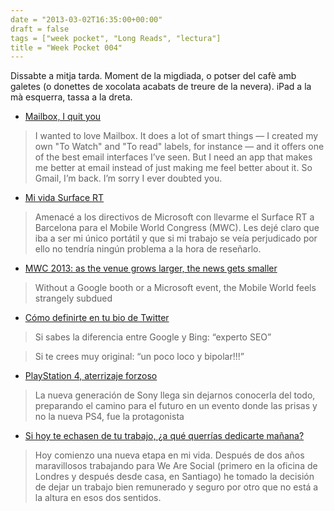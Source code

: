 ```yaml
---
date = "2013-03-02T16:35:00+00:00"
draft = false
tags = ["week pocket", "Long Reads", "lectura"]
title = "Week Pocket 004"
---
```

Dissabte a mitja tarda. Moment de la migdiada, o potser del cafè amb galetes (o donettes de xocolata acabats de treure de la nevera). iPad a la mà esquerra, tassa a la dreta.

- [Mailbox, I quit you](http://www.theverge.com/2013/2/26/4031558/mailbox-i-quit-you)

 > I wanted to love Mailbox. It does a lot of smart things — I created my own "To Watch" and "To read" labels, for instance — and it offers one of the best email interfaces I’ve seen. But I need an app that makes me better at email instead of just making me feel better about it. So Gmail, I’m back. I’m sorry I ever doubted you.

- [Mi vida Surface RT](http://www.expansion.com/blogs/uriondo/2013/03/01/mi-vida-surface-rt.html)

 > Amenacé a los directivos de Microsoft con llevarme el Surface RT a Barcelona para el Mobile World Congress (MWC). Les dejé claro que iba a ser mi único portátil y que si mi trabajo se veía perjudicado por ello no tendría ningún problema a la hora de reseñarlo. 

- [MWC 2013: as the venue grows larger, the news gets smaller](http://www.theverge.com/2013/2/26/4027936/mwc-2013-larger-venue-smaller-news)

 > Without a Google booth or a Microsoft event, the Mobile World feels strangely subdued

- [Cómo definirte en tu bio de Twitter](http://fernandodecordoba.tumblr.com/post/43394555925/como-definirte-en-tu-bio-de-twitter)

 > Si sabes la diferencia entre Google y Bing: “experto SEO”

 > Si te crees muy original: “un poco loco y bipolar!!!”

- [PlayStation 4, aterrizaje forzoso](http://cuatrodoce.com/playstation-4-aterrizaje-forzoso/)

 > La nueva generación de Sony llega sin dejarnos conocerla del todo, preparando el camino para el futuro en un evento donde las prisas y no la nueva PS4, fue la protagonista

- [Si hoy te echasen de tu trabajo, ¿a qué querrías dedicarte mañana?](http://mamblings.com/jaimenovoa/2013/3/1/si-hoy-te-echasen-de-tu-trabajo-a-qu-querras-dedicarte-maana)

 > Hoy comienzo una nueva etapa en mi vida. Después de dos años maravillosos trabajando para We Are Social (primero en la oficina de Londres y después desde casa, en Santiago) he tomado la decisión de dejar un trabajo bien remunerado y seguro por otro que no está a la altura en esos dos sentidos.